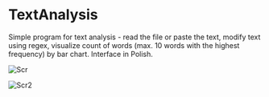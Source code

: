 # TextAnalysis
Simple program for text analysis - read the file or paste the text, modify text using regex, visualize count of words (max. 10 words with the highest frequency) by bar chart. Interface in Polish.


![Scr](https://i.postimg.cc/rFqMtNLb/interface-1.png)

![Scr2](https://i.postimg.cc/nLSkfJ4x/interface-2.png)
